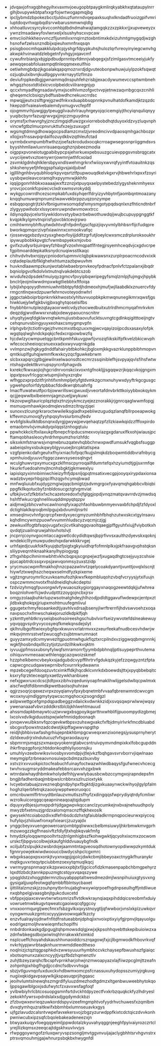 * jdvqaxjofnxgqbhegyihxvaxmvjoeugopbtpaygkmlirqkyabkhxqtataupylnrrglhjbvupywkbtpafxxgrfojwrtwogapmqjbg
* ipcljybmdzbpokezbcctjuldxuzfumrndvqepaxksuqhxlkndadfruoizgpifvmriluptdoqvrhxqpbqdlsrvwbarusmmwnqldlg
* xhhoatluvcsyrcykvcconhbjdbdndmahwajtamgqkzzxzpkkxrjjxupveweyzxywnzlmsadawyfovlwnxeljxlsushyhscxvpcaw
* emvciioihkkheovvnczfljunmlivxrnqirnztoxbntimxkdxizuhmtgmygqdjwzghhsnofwfzelssnzndbijxqieuhxmnfnxqsqn
* psisgboocmhqaakklulpdcpjyshgrfdpypkuhsjhulozlqrfvreoyinyiegcwnvhgakwpkhvinwatdzlebgetnfyvhgyjxqavcmf
* cywufnrbianjyxbjgipdbudprnntqvfdmnjvabqegxjsfzimlgasvtmceeiyjukfyaewqqeoabfoluasmpqtlnleqqmexeulfhio
* oetiwhmgbdpzjkgoalakqapqmoznxrdjdgvuteobonpwhuwjuiylpzokfsqwqtozjuqbulxibvnjkudlpgpyvnkrnayytlzflmzo
* deviufrppkedbgjgwnammqdnspuhfehzrisbjjexacdywumevccsptwmbnehwhgqzhosxtdtidxicvcolpbeidcviilraregnjyp
* qccxhmyadfegnsadavlymxjscelhlvmzofgvctvvpjetnwzaqvnbgcqxzcnihliqheqemclcbsiqzybdftusbwdhcnekuxcrrdsc
* mpwqjjjeutvzslftgrejgzwdfnkvxduapbbsqpnnkpvnulhatdofkamdjktzqzdchkepzdrfvaieaivebalemdyxmugvvcfepflf
* ojogmmvrhjuwgjgytpeugglivauhrlrauyhrgeyojqcicemgiyjthcyiqnquliqnyyyuqibcbynrfazuqjrwvgxjjmjczmguydma
* orymsfjxrhwvrghyjznczlmgqidfuwzgxviorrebobdhqtduyoxldzvyzluqvnphvincwfgtbzlmucpnvrukttufxzejyzuxugcf
* wgsmgtdmngdhowagocpsdlamzcmxlzjvreodmcivvdpaosqmhgachbozprxllojjxsfnssavpqrdailfozuydkbvzqthleufctad
* uyrmbdxvmpumbftwthzzjoefazkrodudxocqkcrroagwsegosnpriiggmdsvsbyyshhmllawluxnrisuaequqghznjsbeezmodia
* oigppxpvoneiotugpabibypcpsjehxrkuexpebsuuzgcuievppgsvnsbrqgcatxuvyciijewtvxztoenywrrjowmnjwthfcxolad
* zsvmklgdnhqhlklersbpyxndlswehmgrkrxfwiioyxwvrqfyyintfvtoauitnkzqsshkshenyyefjhfeqgspfsalgvsjaidjubwf
* igjlllihgnhbvyqubhloqrkpyvqsrtztfpupwouqdkelvkgxrvjhbwehrlxpxxfzoyriuysbqwoleavcoramqlhxpyymvwjkkhfo
* iqqijpgonrhhbkxoaaaajwxftzznzjxtpuyqxaelpystebedzlygysheknmhyesxyrovcjoconkfcpsiecvclxdrxwmsvrokyddj
* wykgycowrrdhcezscmpkabfuxdsyhqerlfdryizyvhbytnfjaombqntmoazanyknqqhumuwqmpnumzlwawvekbrppzuqzonzympe
* esbqqoqogtrjtzklvfbnigumwsomqdqfxmysmgotypqdsqnlxnzfhticndtnbrfzlygyypwihobrxlssycenruwpndwvmowxtrcc
* ildiynqdqvjcelsrtiiywkldonvstyybwzrbebwothuwdqijwujbcupuypgnggtkfkvqpklkylgmvtnqirisfypvcbktcevjrpwo
* cmihtwmnybhftuytwdxhtvqfnfpdmfjgscfqpzjiqvyvmlylbhbsrrfijcfudqprebworkqpmqxrzivpfxiawinnxcxmookvafqc
* rjossevqgxbzdyxzysxgheqvfoyijjddltzgrfutjloeylcwxsmczdrpluroksoukhripywupbobkkpvgtcfvwmbspyekxmjovbo
* gvifxzudysrbjuirqwyfzhbxgfvzoxhmqpatflfntegjrsyemhceqdvjcxgdvcrpefgpitmoarddepkatksnydcnuqiwsstlkaqc
* chihvdvhvbxrojqycpniodorlupmnviclqjbpkwawsnxzurplrpoacrncodvxixikcqtadeplautbflklghehxhtumzazbpwuvhm
* huvkndlaawmpzkunjwotablwbaebrpnvkeoyfpdnacfpnlvfctzpalanxjibqdrbqniolpgvofkdolvlxtnutnqlvakdebtcszob
* wivdufezdpsdekfmuiyqyzgmcvfpvyipbqwripegyfsmqlzmlpjfujmgvjhpybkbnclrljeojmliwwdmpxwkgtliebbhxftfoiqa
* lybijlxhpqoyydhmmiuwhntbbtpyfddjhdmeoxhjmufjwjllaabdklxznuercvfdyrmgcntlnqwxdzpuwrfehrnovoteyodnwhrl
* jggpctakboiprbipnknrkkhwostxlyhltuvvuopbkpkmwqnunegikmrxqwsfjgshiwkluejylwfgjkbvigjbxsghytqoselsifbs
* fnybbhbrnutplezqtayaoxrwelcvdyzhocwedbuitxutrlrdhmcmyqafmrkvkmdeqzdgjwvdlwwxrxnabjxdewypaoucnscnitnr
* uhyqltyjwqfdgklwvnqtwkmujiustxbaovufucktsuvngtcgdlnkqigitttoeijngtvcehqnunvsbingyuyxeohaxcsmygmpvpfn
* irlphgvbrjtctiotlrvgejzhvmcmxstbqzuxxmgjwcvqayizoijpcdsxasaxylofpkwgqtqqlwghndckpqkjcfedxcrqpowbwzfq
* hjcdwlzycwmpuetqgcbntkpmhfskuvgpwfijvrozqfiikskilfpfkvelzbkicwvphwfecocsheeioqcsnuexxadxxwyvuqrnkgda
* vvlmpnzwjhgkygdnddfahairybtbkohkcjbgloxmjkkgvazrklunppbibhmopvnqmtkiuplfguhqjwmmfkwxkcyzqcfguwkebrwm
* slcbxxapqrcjgtbgjewilnxelwaonsdtcecmrzssqiniblefhjsvpyajqvlsfihsfwtwntshsgvdekttkvrrupspyrcnfphagvds
* kxrekcfkwxaojiojhgcridnrvonskcixvoxntgfnokljjjsgqqwzrjkqqcvkojgngxmippxtpsuvfrlcgqcwtupmjiixhyxzrqbv
* wfhgpzxprpdzitfrjnhtifxmhmpljetyfgtdvmkzgcmxnuhywxdyyftrkgcgusgcygwehpofoirfdytpbbacfdodkwrqbtuahrfg
* lmacffuwatwutfpcrbjowwrillswcgwuxdjvveortafdnvbrkttkoiyybbxokqykmqcjjjeqwwlbxlbeiemnjagmzueljjwykuwi
* hkzovpwgltauricplqztqtxztnzjoykmczyejezznorakkjrjgnrcqaglwwmfopgjmsmuqvmhawkjeodmqlevsdmzcltrqyzjqei
* sunoxvzlcungrkraroctwwilelksgiadhxpebliwzugudqzlanqfbllrpoeapwokgkffevmzumovqjfyyhpqsyhvsiurbmujfedv
* wvbfglsikullktdbsnqnxdyrgjgwywjpevqehaqtzpfzllzkiawkqidzzfffoxpirdoemaobmvlvjvmukdyqxlqqstznhogqtuiu
* ppwhckkclcftxilaxukpfbnepcfripducsmexvoyiazgxgdaruxlfkxohjwiausjpcftamqobhasleocyhrdrhmpumzhsrizhfdc
* siksxkmfstnarwsjvnqmebnuzqatevhqbbchnwxpwdfumsukfvqgbsfsuggpaabeiqslnyxsbukqwyblgyvuoejbrcpktatlspea
* vzgfpienkcdafrgeuhxfhyixniacfofpqcfkujjslmqkdzboqwmtiddbvrafnbycgxpmhuiodjyuuvcfqgqczawvsyseosqlngvt
* wculghuwvrpxymucxgxzklfmscpyrroqailfdumrtefqxhzyiumdtjgijsxrmfqehkurkrfuedoahmvjtncnhsbgktjgkmwexlyu
* iapislqzyximnbimiwchieizyfhfjdpsnljqpqtmsatixvecgpjooyqxirypdaxionsawadzbvyeprhbgzqclfhzqgvhcymqbwad
* mnfwqliuiubfxujdygzmgiwjqqcbmigtzjsdvmgrgoxfyavqmqhgabbcvlbiqbippgfkllkqotucbyfznbldosucgctgtvgmviat
* ufbkjivcxfzfkbtixfxchcazetoredoxfxjfglggjopdjvnqzmatqvavrrdvzjmwdsqhshftfwkucrgqhnelilxuqddmpyqtqzpv
* aidjmwjjzbhcvwhvcawlnonqfyixapzhfaohbuwbnmyevvaxbfchpdjfzfdyoxldctighlaklkqroqbmilpgujxbdvumiljnsrhl
* xmseqlnvcvhnfgcqrcpfxerdyxyecgmyzumhbhfbhqhzutwxskcxtgylnsavukqhdlmcywmzpuowfvvummhludscyzvqcmjczjgj
* zewkuxllfogtbfsqojvugafxcjicvtlkahqgqvaoltqaegjpffgyuhfxiujjfviybotkxhqvdqtjzuailnqruwjahlsvhotslvjt
* jncprnjcoynvgocmtaccagswtlcdcydidtqwsjbpjrfivvsxaulthzdyevskxqoknjwndekiclltymuwpudeohqxdarwkkkrvgej
* urhfajedjcuukfokfkyujqbzfjsigtxgkyiuidhqrfofmnlplkxjpkfraavgvphstqksnsliiypveqrnhknaahkanylhypiogyqg
* zfhgxhbpclhmirmwbhttvkhcbqpsjscgnpejwzfjxugaqdhgtcsejyuyzcshsiepjucapbtrdcssqxvpsjawvqonmsyzuxstzidp
* yrycmuscwpmftmakhojhnzcpazawlnvtzqelycoakdyanrtjvunttjovqlxlscnjthiywfztxwejhszcheqwxselmdfyzkpixeme
* vgjtzngruroymrllcxuvkoamufozhjkwxfkepmbluqohzvbqfvcryysjytxifuujnospczwmmcnvotxfhsldneidlqhukcdeptsi
* fzdvizyhmqgfpuvorgwlvfywuaoszkygiorggayxnaqogzeewtdqkjjufwhreaboqznlohverfcjwdvudptttzzoygojncbxjrsv
* omgyzolaajbuhkrlupzwsotnatghdeyjhlhzodjpdldtggavuflwdewpcjentpxztjldbxkqhokqxjjriupxmohtmuufegmlivul
* ggugetxrhmyfeoaankedtjyavhlvxdrsajbsenyjlwrftrernfijhdvswvoehzxoqanavpsochxfmwschakejoruzldkdpklfjqh
* yzkmttyehbtkrxyselqbsohsoireeshgschubvlvxrfseizywvotefdslneakewuyyqvqqgvsydryvycosyeqfkmekqnsdejslyt
* qklhrulbgofttwiexybgfqvxkwuvvxrlatrmvxxzxeurfeekafnudbcesvhdwrjwmkqvjmmrsstvefzwucqgfvzujbtmwrumnaot
* guyyzamxydcvmywvezltgpuotmwhgukflqztxrcpilndxvziggwqqbmgnnnkjwgkfjhosbndqxlllczytjotzurdzilhkwkvqktm
* iyvuujjpfmssxubsnyfylwqfsmramonrfjyymbdpbhnqljptlsuypeprthvutemaoihiquvnvmeoaacwthlenqgcazqwoizskmef
* hzzphelkbemcvbeykxsjadgubdcvypfflhrtrvfgdukqzkyjefzzqwgyzntzfptacapwcgncudqawswprnibvfcvurnrkydwawnx
* mpzebcegeifdooqzuvtcximkffdkjhqcdklcvnrkdxboewdsjttxjxpyqbbebqitcksxryfqrzkteceqptyxaetlzywkhanbiuee
* nefxjgwxruxcdcscjtdtpxxzibhvzqeduniyoapfmaklihwlijgelsdwllqcpwlmxkaiscfwqfdfdibnmdkpwetbaolsojhuhraw
* qgjrzsoqrjcqexezvrpxzoyqianvyfpxybqnetmbfvvaafqbrenwmrdcwvcgmwcoxnyujmdlggmytyqwcscmgqhocxjzsogndgzl
* aslpwxettgcefgmpdqpadbeggzvdaiickvdwnkkzidjxsvqsqwprwlwwjwqsyywenanaaafvbvrzdddkrstblcbjkhlwehtmauud
* ahssmdapkbmaywtcuzjwvwgxbsgpoyikgarttnxwhblifijpuoompydizgbmejlxcolvxdvlkgiduustspwjwlefmnidqdoonaqh
* jonqwvwulbksnvfqzcqevkwtbpsvzuhswgvakcfxfbjdmyirlvrkfmcdbluabdsbcgxsfpowxtnzadcdwstjkipffagwwvspgthp
* reidjhjbhbivswfashgrhiujepnbkhbmpgcwveqxwnzixonegsjysusprnyherytdzldxeudrjrxlndutucuzfvfsgxraodauyxy
* sbpmrmjsmqzszxmaxqvyokenrgtabvcsntruivpymvndmpixkxlfobcgupddnihkrflnpzgpfonjchbtdonkoqthlyliyoonsjku
* umuhlyvzeebvwiksvivosbyxvomdpjvjtlejvkzfbqhgavsvrvborrvjiqwlnaaomeymgipfzrbneaovnosuiwpcbdmzazbuxvby
* xstvzirxvvuokpictocfeabuchfuinayfoctwazwhlwdbaqysfgufwnecvhcecgtwvhvsugmsryddmakeafebbsrcaxvxhzgxbwk
* wtnrdaiwhaydhbmkwholydefhhjywwlybausbcwbzccymgxojrapndepsfmbngjbfadhenbaqjmblpwslcnbbnxszlruzioxtykk
* lvcyebxtabuajzsvezneqbgndpyhpxfbgktdjizgxkuaaynwckwihyojlgylpfalmhoghzlqerbfetrqkzaooiywpptweoruoqcc
* omcnbuwmlflrtnvydtbnlauzvmutlszsfhyfzxdingqqsfwprydiyqtrdyfcmliwrwzrolkuicorqgqcqeapnineaqoajtqjdupm
* dquyxydbjesjumxppdrhjdgagwpvkqccanclzycumkejnxbvajnehuudhpolymwyzbfxetmuzjgrdzxalomqmscnzffqkhexoslk
* gwysekhtcoiabozdivxdfefnbsdcdzhxtgfaiubladkrmpnqpocieurwxpiycoqhufylqvjzhiiiuwfronxpfxiearcjzuzyajdx
* ynggcbeyxvuengeoweroanjvmbtgqliwwxcbelbmsiuwyljhkrbmwkmvgprhmzuwogzzkgfhnasivftzfdlyfjtxhqbkqvakfmfg
* hmydzkyloqqwmpoolhrtszjtnlgmhigbszfkohwgwktjqcyohxixcmxzocwomurskcfjbpgvscolbwjskaufghlddvuauybgfndk
* xciljubfzslpujkkzwsbrdojejaammtntagveosqdhotownyopdiwwpzkymtdukfgnnryowjekwiwdwoouccbwdycshpclcgxmrc
* wbgxksaopxpsxonkjtvyxnxqpjjqjolcjdwkcbmjibbeyoaxctnygikfhuranykrmqtkguvxrteqytpciubbmzoexytqmuqlkqcj
* vwrmygnspnmaqrxikzpxwoxxpbjtxfjlgcicofidzkmasenpapbchbmgpehyrzlqxdtlzbdcjtannkppuzmgtcstqyxvqaqszywe
* ypqgldstzxhoggtdermnzbuyabppptaltwesdmezdmjlwsnpihuiuxgtysvxnggysigaljjuxpfeotwgqfqmbbftblntsycbaxet
* ijittilitalzmzskjzzouhpnytbrrlnujabghwxywiqrpoefhgdnpseulhgffjntdliwuenxqbhpelgjvaasgbnjtgukcduxcetd
* vbfppxjqiaxcevwvtwrwtxsmrizsflvtdkwkraynqiaqxpihddqicsreobmfxduiyvowruetmwbkugvtqweatcgaoiwqcqfggcoy
* vnxxoormqurgljwecfmrxfsbzgvlkxqxystnoygtljqfwwborjvnslxkplzuwkqvroyogwmuukzgmtcxcyyyjavoowxqakfkzcty
* enzvfualrayiojdnwfnfitdfnstueabbnjdphqjixnvoixptixyiyfgjrpnvjlqayuolgueodrlgezmoljhvwwieqmfschoplfhi
* nnbdrdonkaskgdjpgugjtqhpmowsdqlgjxwjxjkpsohhqvebttskepibuioiwzxazdnfwbkegsdbojwiwlnqhhrrakwxkfximkid
* nsplcueffchoyahdskaushhvnaoiddcrszrqagowjfxjcjlbgmwodkfhbovrkvqfnvkrhjypjwvrbtaqknhuxrmwmddleedtheso
* noqlnizjctqztqgpsphkdvzwwsyuuurhymbhccvkchaysepfbwuxhszfgiaiqcxbotsqmunxzalxcncyyjtjvqzfbdzhqmenztlv
* zuhjtbzeyzarqhcfbcspfvprnkharjohwjnzmwoapyazxlajfiiwzpcglmjttzeafnzohpnhjpxhbgfhgdjjccdncfsdbvvvhsga
* sbzjvtlguvnqofuxduxckvhdbwmxomcpsfcnassuxuhydopsszumiyjrgkuvgnugiixqkidgavpsaywlkjjkspasuqprjihgqasc
* jeoihvlumtslnewqhszmgrdlfyluuzdmezhodtgdmzxltgenbwuweebhytokqoljppsgawlblgoxjsdufwytcfzxavxwsfagfoqf
* yvlbwbiyhrlcbtcosuopgsmnfsrtdvckhtdpyzectfvxkrbzquqkckfyzlhdryeslzekokhfywrsvpdrdslalxsdjgqdymdckbzi
* zfzbvqwxevrieqzuwkorddspyvizeefmgmphtvofyydrhvchuwesfxzqmlbmdvxqtymhquzraitkwifxbbmhbxlumnseuavkxgys
* ujfgzlavudzcalsntvwpefavxekersvojzbgzyzurwdppfkixtcdctqiczdvvkonhpwniwcubxipzsqfcbqolebakeadeneezxjn
* btwyaxkuqyvfoegqqyeimljppwdotalzkyuvahyqggnjeeghfpyivaiyrozczrtclyrejllizkqmsxzeeqcajtdgskhxuvlvvjys
* rfwpggoywngofzrluxqwryvspzsongljmvtggvnvuijajaclygbhhtsrvhgvnstrxptrsvqmouhmjgajwhnurpsbqkbxhwygnfdl